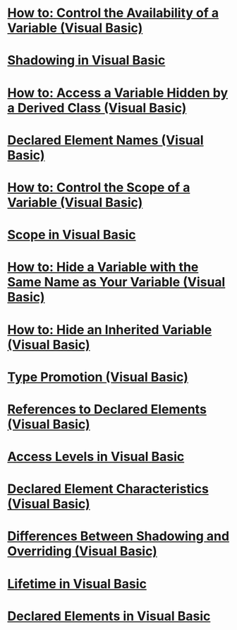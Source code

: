 # [How to: Control the Availability of a Variable (Visual Basic)](how-to-control-the-availability-of-a-variable.md)
# [Shadowing in Visual Basic](shadowing.md)
# [How to: Access a Variable Hidden by a Derived Class (Visual Basic)](how-to-access-a-variable-hidden-by-a-derived-class.md)
# [Declared Element Names (Visual Basic)](declared-element-names.md)
# [How to: Control the Scope of a Variable (Visual Basic)](how-to-control-the-scope-of-a-variable.md)
# [Scope in Visual Basic](scope.md)
# [How to: Hide a Variable with the Same Name as Your Variable (Visual Basic)](how-to-hide-a-variable-with-the-same-name-as-your-variable.md)
# [How to: Hide an Inherited Variable (Visual Basic)](how-to-hide-an-inherited-variable.md)
# [Type Promotion (Visual Basic)](type-promotion.md)
# [References to Declared Elements (Visual Basic)](references-to-declared-elements.md)
# [Access Levels in Visual Basic](access-levels.md)
# [Declared Element Characteristics (Visual Basic)](declared-element-characteristics.md)
# [Differences Between Shadowing and Overriding (Visual Basic)](differences-between-shadowing-and-overriding.md)
# [Lifetime in Visual Basic](lifetime.md)
# [Declared Elements in Visual Basic](index.md)
